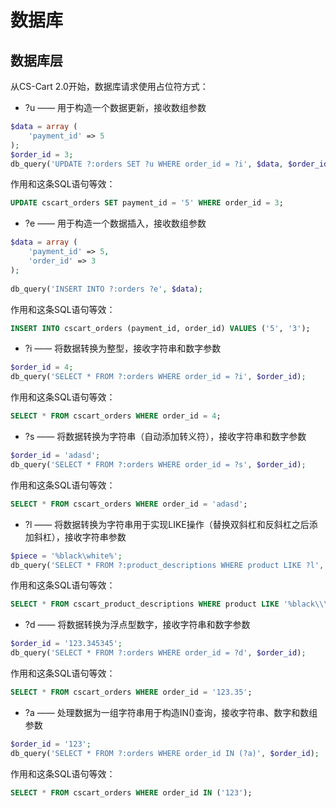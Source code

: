 数据库
===================================

## 数据库层

从CS-Cart 2.0开始，数据库请求使用占位符方式：

* ?u —— 用于构造一个数据更新，接收数组参数
```php
$data = array (
    'payment_id' => 5
);
$order_id = 3;
db_query('UPDATE ?:orders SET ?u WHERE order_id = ?i', $data, $order_id);
```

作用和这条SQL语句等效：
```sql
UPDATE cscart_orders SET payment_id = '5' WHERE order_id = 3;
```


* ?e —— 用于构造一个数据插入，接收数组参数
```php
$data = array (
    'payment_id' => 5,
    'order_id' => 3
);
 
db_query('INSERT INTO ?:orders ?e', $data);
```

作用和这条SQL语句等效：
```sql
INSERT INTO cscart_orders (payment_id, order_id) VALUES ('5', '3');
```

* ?i —— 将数据转换为整型，接收字符串和数字参数
```php
$order_id = 4;
db_query('SELECT * FROM ?:orders WHERE order_id = ?i', $order_id);
```

作用和这条SQL语句等效：
```sql
SELECT * FROM cscart_orders WHERE order_id = 4;
```

* ?s —— 将数据转换为字符串（自动添加转义符），接收字符串和数字参数
```php
$order_id = 'adasd';
db_query('SELECT * FROM ?:orders WHERE order_id = ?s', $order_id);
```

作用和这条SQL语句等效：
```sql
SELECT * FROM cscart_orders WHERE order_id = 'adasd';
```

* ?l —— 将数据转换为字符串用于实现LIKE操作（替换双斜杠和反斜杠之后添加斜杠），接收字符串参数
```php
$piece = '%black\white%';
db_query('SELECT * FROM ?:product_descriptions WHERE product LIKE ?l', $piece);
```

作用和这条SQL语句等效：
```sql
SELECT * FROM cscart_product_descriptions WHERE product LIKE '%black\\\\white%';
```

* ?d —— 将数据转换为浮点型数字，接收字符串和数字参数
```php
$order_id = '123.345345';
db_query('SELECT * FROM ?:orders WHERE order_id = ?d', $order_id);
```

作用和这条SQL语句等效：
```sql
SELECT * FROM cscart_orders WHERE order_id = '123.35';
```

* ?a —— 处理数据为一组字符串用于构造IN()查询，接收字符串、数字和数组参数
```php
$order_id = '123';
db_query('SELECT * FROM ?:orders WHERE order_id IN (?a)', $order_id);
```

作用和这条SQL语句等效：
```sql
SELECT * FROM cscart_orders WHERE order_id IN ('123');
```
